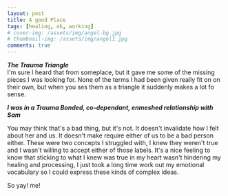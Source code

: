 ```yaml
---
layout: post
title: A good Place
tags: [healing, ok, working]
# cover-img: /assets/img/angel-bg.jpg
# thumbnail-img: /assets/img/angel1.jpg
comments: true
---
```

***The Trauma Triangle***  
I'm sure I heard that from someplace, but it gave me some of the missing pieces I was looking for. None of the terms I had been given really fit on on their own, but when you ses them as a triangle it suddenly makes a lot fo sense.

***I was in a Trauma Bonded, co-dependant, enmeshed relationship with Sam***  
  
You may think that's a bad thing, but it's not. It doesn't invalidate how I felt about her and us. It doesn't make require either of us to be a bad person either. These were two concepts I struggled with, I knew they weren't true and I wasn't willing to accept either of those labels. It's a nice feeling to know that sticking to what I knew was true in my heart wasn't hindering my healing and processing, I just took a long time work out my emotional vocabulary so I could express these kinds of complex ideas.  
  
So yay! me!
